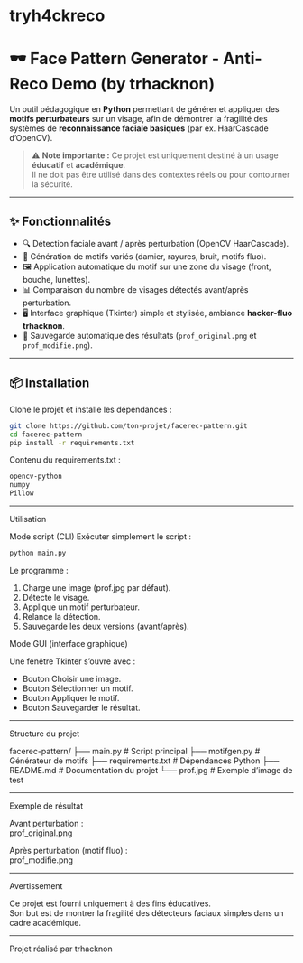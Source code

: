 # tryh4ckreco
# 🕶️ Face Pattern Generator - Anti-Reco Demo (by trhacknon)

Un outil pédagogique en **Python** permettant de générer et appliquer des **motifs perturbateurs** sur un visage, afin de démontrer la fragilité des systèmes de **reconnaissance faciale basiques** (par ex. HaarCascade d’OpenCV).

> ⚠️ **Note importante :** Ce projet est uniquement destiné à un usage **éducatif** et **académique**.  
> Il ne doit pas être utilisé dans des contextes réels ou pour contourner la sécurité.

---

## ✨ Fonctionnalités

- 🔍 Détection faciale avant / après perturbation (OpenCV HaarCascade).  
- 🎨 Génération de motifs variés (damier, rayures, bruit, motifs fluo).  
- 🖼️ Application automatique du motif sur une zone du visage (front, bouche, lunettes).  
- 📊 Comparaison du nombre de visages détectés avant/après perturbation.  
- 🖥️ Interface graphique (Tkinter) simple et stylisée, ambiance **hacker-fluo trhacknon**.  
- 💾 Sauvegarde automatique des résultats (`prof_original.png` et `prof_modifie.png`).  

---

## 📦 Installation

Clone le projet et installe les dépendances :

```bash
git clone https://github.com/ton-projet/facerec-pattern.git
cd facerec-pattern
pip install -r requirements.txt
```

Contenu du requirements.txt :

```bash
opencv-python
numpy
Pillow
```

------------------------------------------------------------

Utilisation

Mode script (CLI)
Exécuter simplement le script :

```bash
python main.py
```

Le programme :
1. Charge une image (prof.jpg par défaut).
2. Détecte le visage.
3. Applique un motif perturbateur.
4. Relance la détection.
5. Sauvegarde les deux versions (avant/après).

Mode GUI (interface graphique)

Une fenêtre Tkinter s’ouvre avec :
- Bouton Choisir une image.
- Bouton Sélectionner un motif.
- Bouton Appliquer le motif.
- Bouton Sauvegarder le résultat.

------------------------------------------------------------

Structure du projet

facerec-pattern/
├── main.py             # Script principal
├── motifgen.py         # Générateur de motifs
├── requirements.txt    # Dépendances Python
├── README.md           # Documentation du projet
└── prof.jpg            # Exemple d’image de test

------------------------------------------------------------

Exemple de résultat

Avant perturbation :  
prof_original.png

Après perturbation (motif fluo) :  
prof_modifie.png

------------------------------------------------------------

Avertissement

Ce projet est fourni uniquement à des fins éducatives.  
Son but est de montrer la fragilité des détecteurs faciaux simples dans un cadre académique.  

------------------------------------------------------------

Projet réalisé par trhacknon
